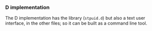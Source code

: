 ### D implementation

The D implementation has the library (`stpuid.d`) but also a text user
interface, in the other files; so it can be built as a command line tool.
